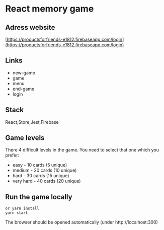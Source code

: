 # React memory game

## Adress website
[https://productsforfriends-e1812.firebaseapp.com/login](https://productsforfriends-e1812.firebaseapp.com/login)

## Links
 * new-game
 * game
 * menu
 * end-game
 * login

## Stack
React,Store,Jest,Firebase

## Game levels
There 4 difficult levels in the game. You need to select that one which you prefer:
* easy - 10 cards (5 unique)
* medium - 20 cards (10 unique)
* hard - 30 cards (15 unique)
* very hard - 40 cards (20 unique)

## Run the game locally
```
or yarn install
yarn start
```
The browser should be opened automatically (under http://localhost:300)
